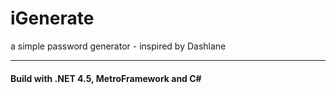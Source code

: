 # iGenerate
a simple password generator - inspired by Dashlane
<hr>


#### Build with .NET 4.5, MetroFramework  and C#

